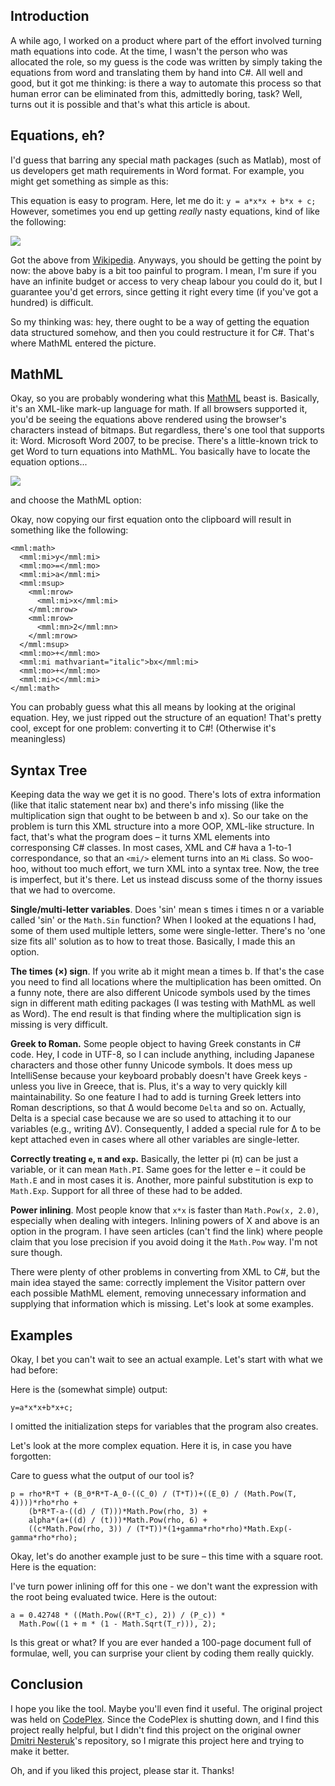 Introduction
------------

A while ago, I worked on a product where part of the effort involved
turning math equations into code. At the time, I wasn't the person who
was allocated the role, so my guess is the code was written by simply
taking the equations from word and translating them by hand into C\#.
All well and good, but it got me thinking: is there a way to automate
this process so that human error can be eliminated from this, admittedly
boring, task? Well, turns out it is possible and that's what this
article is about.

Equations, eh?
--------------

I'd guess that barring any special math packages (such as Matlab), most
of us developers get math requirements in Word format. For example, you
might get something as simple as this:

This equation is easy to program. Here, let me do it:
`y = a*x*x + b*x + c;` However, sometimes you end up getting *really*
nasty equations, kind of like the following:

![](https://wikimedia.org/api/rest_v1/media/math/render/svg/76b0fb3bcb60fc74628c1460f5ef109cdad6a7b7])

Got the above from
[Wikipedia](http://en.wikipedia.org/wiki/Equation_of_state). Anyways,
you should be getting the point by now: the above baby is a bit too
painful to program. I mean, I'm sure if you have an infinite budget or
access to very cheap labour you could do it, but I guarantee you'd get
errors, since getting it right every time (if you've got a hundred) is
difficult.

So my thinking was: hey, there ought to be a way of getting the equation
data structured somehow, and then you could restructure it for C\#.
That's where MathML entered the picture.

MathML
------

Okay, so you are probably wondering what this
[MathML](http://en.wikipedia.org/wiki/MathML) beast is. Basically, it's
an XML-like mark-up language for math. If all browsers supported it,
you'd be seeing the equations above rendered using the browser's
characters instead of bitmaps. But regardless, there's one tool that
supports it: Word. Microsoft Word 2007, to be precise. There's a
little-known trick to get Word to turn equations into MathML. You
basically have to locate the equation options...

![](https://i.stack.imgur.com/n8FL1.png)

and choose the MathML option:


Okay, now copying our first equation onto the clipboard will result in
something like the following:

    <mml:math>
      <mml:mi>y</mml:mi>
      <mml:mo>=</mml:mo>
      <mml:mi>a</mml:mi>
      <mml:msup>
        <mml:mrow>
          <mml:mi>x</mml:mi>
        </mml:mrow>
        <mml:mrow>
          <mml:mn>2</mml:mn>
        </mml:mrow>
      </mml:msup>
      <mml:mo>+</mml:mo>
      <mml:mi mathvariant="italic">bx</mml:mi>
      <mml:mo>+</mml:mo>
      <mml:mi>c</mml:mi>
    </mml:math>

You can probably guess what this all means by looking at the original
equation. Hey, we just ripped out the structure of an equation! That's
pretty cool, except for one problem: converting it to C\#! (Otherwise
it's meaningless)

Syntax Tree
-----------

Keeping data the way we get it is no good. There's lots of extra
information (like that italic statement near bx) and there's info
missing (like the multiplication sign that ought to be between b and x).
So our take on the problem is turn this XML structure into a more OOP,
XML-like structure. In fact, that's what the program does – it turns XML
elements into corresponsing C\# classes. In most cases, XML and C\# hava
a 1-to-1 correspondance, so that an `<mi/>` element turns into an `Mi`
class. So woo-hoo, without too much effort, we turn XML into a syntax
tree. Now, the tree is imperfect, but it's there. Let us instead discuss
some of the thorny issues that we had to overcome.

**Single/multi-letter variables**. Does 'sin' mean s times i times n or
a variable called 'sin' or the `Math.Sin` function? When I looked at the
equations I had, some of them used multiple letters, some were
single-letter. There's no 'one size fits all' solution as to how to
treat those. Basically, I made this an option.

**The times (×) sign**. If you write ab it might mean a times b. If
that's the case you need to find all locations where the multiplication
has been omitted. On a funny note, there are also different Unicode
symbols used by the times sign in different math editing packages (I was
testing with MathML as well as Word). The end result is that finding
where the multiplication sign is missing is very difficult.

**Greek to Roman.** Some people object to having Greek constants in C\#
code. Hey, I code in UTF-8, so I can include anything, including
Japanese characters and those other funny Unicode symbols. It does mess
up IntelliSense because your keyboard probably doesn't have Greek keys -
unless you live in Greece, that is. Plus, it's a way to very quickly
kill maintainability. So one feature I had to add is turning Greek
letters into Roman descriptions, so that Δ would become `Delta` and so
on. Actually, Delta is a special case because we are so used to
attaching it to our variables (e.g., writing ΔV). Consequently, I added
a special rule for Δ to be kept attached even in cases where all other
variables are single-letter.

**Correctly treating `e`, `π` and `exp`.** Basically, the letter pi (π)
can be just a variable, or it can mean `Math.PI`. Same goes for the
letter e – it could be `Math.E` and in most cases it is. Another, more
painful substitution is exp to `Math.Exp`. Support for all three of
these had to be added.

**Power inlining**. Most people know that `x*x` is faster than
`Math.Pow(x, 2.0)`, especially when dealing with integers. Inlining
powers of X and above is an option in the program. I have seen articles
(can't find the link) where people claim that you lose precision if you
avoid doing it the `Math.Pow` way. I'm not sure though.

There were plenty of other problems in converting from XML to C\#, but
the main idea stayed the same: correctly implement the Visitor pattern
over each possible MathML element, removing unnecessary information and
supplying that information which is missing. Let's look at some
examples.

Examples
--------

Okay, I bet you can't wait to see an actual example. Let's start with
what we had before:

Here is the (somewhat simple) output:

    y=a*x*x+b*x+c;

I omitted the initialization steps for variables that the program also
creates.

Let's look at the more complex equation. Here it is, in case you have
forgotten:

Care to guess what the output of our tool is?

    p = rho*R*T + (B_0*R*T-A_0-((C_0) / (T*T))+((E_0) / (Math.Pow(T, 4))))*rho*rho +
        (b*R*T-a-((d) / (T)))*Math.Pow(rho, 3) +
        alpha*(a+((d) / (t)))*Math.Pow(rho, 6) +
        ((c*Math.Pow(rho, 3)) / (T*T))*(1+gamma*rho*rho)*Math.Exp(-gamma*rho*rho);

Okay, let's do another example just to be sure – this time with a square
root. Here is the equation:

I've turn power inlining off for this one - we don't want the expression
with the root being evaluated twice. Here is the outout:

    a = 0.42748 * ((Math.Pow((R*T_c), 2)) / (P_c)) * 
      Math.Pow((1 + m * (1 - Math.Sqrt(T_r))), 2);

Is this great or what? If you are ever handed a 100-page document full
of formulae, well, you can surprise your client by coding them really
quickly.

Conclusion
----------

I hope you like the tool. Maybe you'll even find it useful. The original project was held on [CodePlex](http://www.codeplex.com/mmlsharp). Since the CodePlex is shutting down, and I find this project really helpful, but I didn't find this project on the original owner [Dmitri Nesteruk](https://github.com/nesteruk)'s repository, so I migrate this project here and trying to make it better.

Oh, and if you liked this project, please star it. Thanks!
